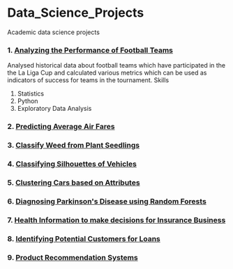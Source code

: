 # Data_Science_Projects
Academic data science projects

### 1. [Analyzing the Performance of Football Teams](https://github.com/colorfulpanda88/Data_Science_Projects/blob/master/Academic_Projects/Analysing_the_performance_of_football_teams.ipynb)
Analysed historical data about football teams which have participated in the the La Liga Cup and calculated various metrics which can be used as indicators of success for teams in the tournament.
Skills
  1. Statistics
  2. Python
  3. Exploratory Data Analysis

### 2. [Predicting Average Air Fares](https://github.com/colorfulpanda88/Data_Science_Projects/blob/master/Academic_Projects/Predicting_average_air_fares.ipynb)
### 3. [Classify Weed from Plant Seedlings](https://github.com/colorfulpanda88/Data_Science_Projects/blob/master/Academic_Projects/Classify_Weed_from_Plant_Seedlings.ipynb)
### 4. [Classifying Silhouettes of Vehicles](https://github.com/colorfulpanda88/Data_Science_Projects/blob/master/Academic_Projects/Classifying_silhouettes_of_vehicles.ipynb)
### 5. [Clustering Cars based on Attributes](https://github.com/colorfulpanda88/Data_Science_Projects/blob/master/Academic_Projects/Clustering_cars_based_on_attributes.ipynb)
### 6. [Diagnosing Parkinson's Disease using Random Forests](https://github.com/colorfulpanda88/Data_Science_Projects/blob/master/Academic_Projects/Diagnosing_Parkinson's_disease_using_Random_Forests.ipynb)
### 7. [Health Information to make decisions for Insurance Business](https://github.com/colorfulpanda88/Data_Science_Projects/blob/master/Academic_Projects/Health_information_to_make_decisions_for_insurance_business.ipynb)
### 8. [Identifying Potential Customers for Loans](https://github.com/colorfulpanda88/Data_Science_Projects/blob/master/Academic_Projects/Identifying_potential_customers_for_loans.ipynb)
### 9. [Product Recommendation Systems](https://github.com/colorfulpanda88/Data_Science_Projects/blob/master/Academic_Projects/Product_Recommendation_Systems.ipynb)

